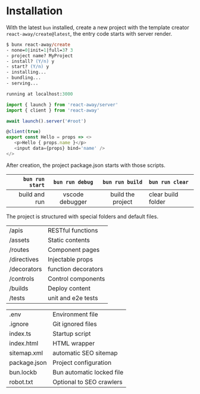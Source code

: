 <script src='../js/index.js'></script>
<style>@import url(../css/index.css);</style> 
<!-- <script src='../../js/steps.js'></script> -->

# Installation

With the latest `bun` installed, create a new project with the template creator `react-away/create@latest`, the entry code starts with server render.


<section cols='3:5'>

```ps
$ bunx react-away/create
- none=0|init=1|full=3? 3
- project name? MyProject
- install? (Y/n) y
- start? (Y/n) y
- installing...
- bundling...
- serving...

running at localhost:3000
```

```typescript
import { launch } from 'react-away/server'
import { client } from 'react-away'

await launch().server('#root')

@client(true)
export const Hello = props => <>
   <p>Hello { props.name }</p>
   <input data={props} bind='name' />
</>
```

</section>

After creation, the project package.json starts with those scripts.

| `bun run start` | `bun run debug` |  `bun run build` | `bun run clear` |
|-:|:-:|:-:|:-|
| build and run | vscode debugger| build the project | clear build folder |

The project is structured with special folders and default files.

<section cols='2'><aside class='infos'>
   
|             |                     |
| ----------- | ------------------- |
| /apis       | RESTful functions   |
| /assets     | Static contents     |
| /routes     | Component pages     |
| /directives | Injectable props    |
| /decorators | function decorators |
| /controls   | Control components  |
| /builds     | Deploy content      |
| /tests      | unit and e2e tests  |

</aside><aside class='infos'>
   
|              |                           |
| ------------ | ------------------------- |
| .env         | Environment file          |
| .ignore      | Git ignored  files        |
| index.ts     | Startup script            |
| index.html   | HTML wrapper              |
| sitemap.xml  | automatic SEO sitemap     |
| package.json | Project configuration     |
| bun.lockb    | Bun automatic locked file |
| robot.txt    | Optional to SEO crawlers  |

</aside></section>

